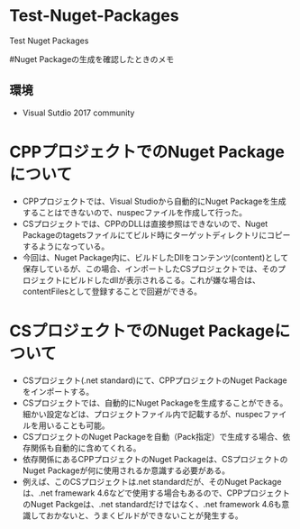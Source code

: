 # Test-Nuget-Packages
Test Nuget Packages

#Nuget Packageの生成を確認したときのメモ
## 環境
- Visual Sutdio 2017 community

# CPPプロジェクトでのNuget Packageについて
- CPPプロジェクトでは、Visual Studioから自動的にNuget Packageを生成することはできないので、nuspecファイルを作成して行った。
- CSプロジェクトでは、CPPのDLLは直接参照はできないので、Nuget Packageのtagetsファイルにてビルド時にターゲットディレクトリにコピーするようになっている。
- 今回は、Nuget Package内に、ビルドしたDllをコンテンツ(content)として保存しているが、この場合、インポートしたCSプロジェクトでは、そのプロジェクトにビルドしたdllが表示されるこる。これが嫌な場合は、contentFilesとして登録することで回避ができる。

# CSプロジェクトでのNuget Packageについて
- CSプロジェクト(.net standard)にて、CPPプロジェクトのNuget Packageをインポートする。
- CSプロジェクトでは、自動的にNuget Packageを生成することができる。細かい設定などは、プロジェクトファイル内で記載するが、nuspecファイルを用いることも可能。
- CSプロジェクトのNuget Packageを自動（Pack指定）で生成する場合、依存関係も自動的に含めてくれる。
- 依存関係にあるCPPプロジェクトのNuget Packageは、CSプロジェクトのNuget Packageが何に使用されるか意識する必要がある。
- 例えば、このCSプロジェクトは.net standardだが、そのNuget Packageは、.net framewark 4.6などで使用する場合もあるので、CPPプロジェクトのNuget Packgeは、.net standardだけではなく、.net framework 4.6も意識しておかないと、うまくビルドができないことが発生する。
